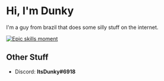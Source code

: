 # Hi, I'm Dunky
I'm a guy from brazil that does some silly stuff on the internet.

[![Epic skills moment](https://skillicons.dev/icons?i=ts,js,deno,cs,dotnet,vscode,godot&perline=3)](https://skillicons.dev)

## Other Stuff
- Discord: **ItsDunky#6918**
